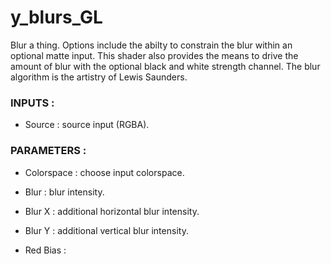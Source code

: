 # y_blurs_GL

Blur a thing. Options include the abilty to constrain the blur within an optional matte input. This shader also provides the means to drive the amount of blur with the optional black and white strength channel. The blur algorithm is the artistry of Lewis Saunders.

### INPUTS :
- Source : source input (RGBA).


### PARAMETERS :
- Colorspace : choose input colorspace.
- Blur : blur intensity.
- Blur X : additional horizontal blur intensity.
- Blur Y : additional vertical blur intensity.

- Red Bias : 